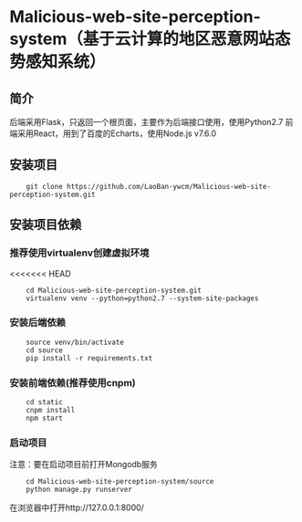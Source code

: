 # Malicious-web-site-perception-system（基于云计算的地区恶意网站态势感知系统）

## 简介

后端采用Flask，只返回一个根页面，主要作为后端接口使用，使用Python2.7
前端采用React，用到了百度的Echarts，使用Node.js v7.6.0

## 安装项目

```
    git clone https://github.com/LaoBan-ywcm/Malicious-web-site-perception-system.git  
```

## 安装项目依赖

### 推荐使用virtualenv创建虚拟环境

<<<<<<< HEAD
```
    cd Malicious-web-site-perception-system.git  
    virtualenv venv --python=python2.7 --system-site-packages  
```

### 安装后端依赖

```
    source venv/bin/activate  
    cd source  
    pip install -r requirements.txt  
```

### 安装前端依赖(推荐使用cnpm)

```
    cd static  
    cnpm install  
    npm start  
```

### 启动项目

注意：要在启动项目前打开Mongodb服务

```
    cd Malicious-web-site-perception-system/source  
    python manage.py runserver  
```

在浏览器中打开http://127.0.0.1:8000/

